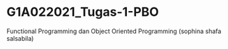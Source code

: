 # G1A022021_Tugas-1-PBO
Functional Programming dan Object Oriented Programming (sophina shafa salsabila)
